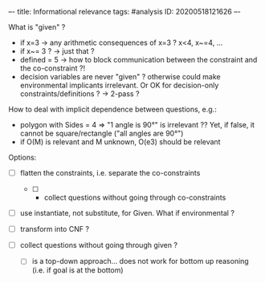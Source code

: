 –-
title: Informational relevance
tags: #analysis
   ID: 20200518121626
–-

What is "given"  ?
* if x=3 → any arithmetic consequences of x=3 ?  x<4, x~=4, …
* if x~= 3 ? → just that ?
* defined = 5 → how to block communication between the constraint and the co-constraint ?!
* decision variables are never "given" ? otherwise could make environmental implicants irrelevant.  Or OK for decision-only constraints/definitions ? → 2-pass ?

How to deal with implicit dependence between questions, e.g.:
* polygon with Sides = 4 ⇒ "1 angle is 90°" is irrelevant ??  Yet, if false, it cannot be square/rectangle ("all angles are 90°")
* if O(M) is relevant and M unknown, O(e3) should be relevant

Options:
- [ ] flatten the constraints, i.e. separate the co-constraints
    - [ ] + collect questions without going through co-constraints
- [ ] use instantiate, not substitute, for Given. What if environmental ?

- [ ] transform into CNF ?
- [ ] collect questions without going through given ?
    - [ ] is a top-down approach… does not work for bottom up reasoning (i.e. if goal is at the bottom)